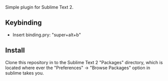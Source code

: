 Simple plugin for Sublime Text 2.

## Keybinding
- Insert binding.pry:  "super+alt+b"


## Install
Clone this repository in to the Sublime Text 2 "Packages" directory, which is located where ever the
"Preferences" -> "Browse Packages" option in sublime takes you.